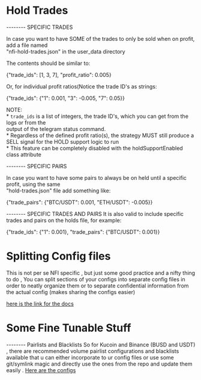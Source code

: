 # Hold Trades

 -------- SPECIFIC TRADES 
   
   In case you want to have SOME of the trades to only be sold when on profit, add a file named        
   "nfi-hold-trades.json" in the user_data directory                                                   
                                                                                                       
   The contents should be similar to:                                                                  
                                                                                                       
   {"trade_ids": [1, 3, 7], "profit_ratio": 0.005}                                                     
                                                                                                       
   Or, for individual profit ratios(Notice the trade ID's as strings:                                  
                                                                                                       
   {"trade_ids": {"1": 0.001, "3": -0.005, "7": 0.05}}                                                 
                                                                                                       
   NOTE:                                                                                               
    * `trade_ids` is a list of integers, the trade ID's, which you can get from the logs or from the   
      output of the telegram status command.                                                           
    * Regardless of the defined profit ratio(s), the strategy MUST still produce a SELL signal for the 
      HOLD support logic to run                                                                        
    * This feature can be completely disabled with the holdSupportEnabled class attribute              
                                                                                                       
 -------- SPECIFIC PAIRS 
   
   In case you want to have some pairs to always be on held until a specific profit, using the same    
   "hold-trades.json" file add something like:                                                         
                                                                                                       
   {"trade_pairs": {"BTC/USDT": 0.001, "ETH/USDT": -0.005}}                                            
                                                                                                       
 -------- SPECIFIC TRADES AND PAIRS 
   It is also valid to include specific trades and pairs on the holds file, for example:               
                                                                                                       
   {"trade_ids": {"1": 0.001}, "trade_pairs": {"BTC/USDT": 0.001}}

# Splitting Config files

This is not per se NFI specific , but just some good practice and a nifty thing to do , You can split sections of your configs into separate config files in order to neatly organize them or to separate confidential information from the actual config (makes sharing the configs easier)

[here is the link for the docs](https://www.freqtrade.io/en/stable/configuration/#multiple-configuration-files)


# Some Fine Tunable Stuff

 -------- Pairlists and Blacklists
So for Kucoin and Binance (BUSD and USDT) , there are recommended volume pairlist configurations and blacklists available that u can either incorporate to ur config files or use some git/symlink magic and directly use the ones from the repo and update them easily . [Here are the configs](https://github.com/iterativv/NostalgiaForInfinity/tree/main/configs)

